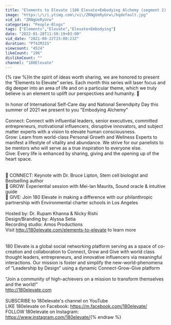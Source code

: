 ```yaml
---
title: "Elements to Elevate |180 Elevate+Embodying Alchemy (segment 2) keynote Bruce Lipton #connectgrowgive"
image: "https:\/\/i.ytimg.com\/vi\/ZRNgUeRyUrw\/hqdefault.jpg"
vid_id: "ZRNgUeRyUrw"
categories: "People-Blogs"
tags: ["Elements","Elevate","Elevate+Embodying"]
date: "2022-01-28T11:50:19+03:00"
vid_date: "2021-08-22T15:00:23Z"
duration: "PT42M31S"
viewcount: "4524"
likeCount: "196"
dislikeCount: ""
channel: "180Elevate"
---
```

{% raw %}In the spirit of ideas worth sharing, we are honored to present the “Elements to Elevate” series. Each month this series will laser focus and dig deeper into an area of life and on a particular theme, which we truly believe is an element to uplift our perspectives and humanity. 💚 <br /><br />In honor of International Self-Care day and National Serendipity Day this summer of 2021 we present to you &quot;Embodying Alchemy&quot;<br /><br />Connect: Connect with influential leaders, senior executives, committed entrepreneurs, motivational influencers, disruptive innovators, and subject matter experts with a vision to elevate human consciousness. <br />Grow: Learn from world-class Personal Growth and Wellness Experts to manifest a lifestyle of vitality and abundance. We strive for our panelists to be mentors who will serve as a true inspiration to everyone else. <br />Give: Every life is enhanced by sharing, giving and the opening up of the heart space. <br /><br /><br />💚 CONNECT: Keynote with Dr. Bruce Lipton, Stem cell biologist and Bestselling author<br />💚 GROW: Experiential session with Mei-lan Maurits, Sound oracle &amp; intuitive guide<br />💚 GIVE: Join 180 Elevate in making a difference with our philanthropic partnership with Environmental charter schools in Los Angeles<br /><br />Hosted by: Dr. Rupam Khanna &amp; Nicky Rishi<br />Design/Branding by: Alyssa Setia <br />Recording studio: Amos Productions<br />Visit <a rel="nofollow" target="blank" href="http://180elevate.com/elements-to-elevate">http://180elevate.com/elements-to-elevate</a> to learn more<br /><br /><br />180 Elevate is a global social networking platform serving as a space of co-creation and collaboration to Connect, Grow and Give with world class thought leaders, entrepreneurs, and innovative influencers via meaningful interactions. Our mission is foster and simplify the new-world-phenomena of “Leadership by Design” using a dynamic Connect-Grow-Give platform<br /><br />“Join a community of high-achievers on a mission to transform themselves and the world!”<br /><a rel="nofollow" target="blank" href="http://180elevate.com​">http://180elevate.com​</a><br /><br />SUBSCRIBE to 180elevate's channel on YouTube<br />LIKE 180elevate on Facebook: <a rel="nofollow" target="blank" href="https://m.facebook.com/180elevate/​">https://m.facebook.com/180elevate/​</a><br />FOLLOW 180elevate on Instagram: <a rel="nofollow" target="blank" href="https://www.instagram.com/180elevate/">https://www.instagram.com/180elevate/</a>{% endraw %}
